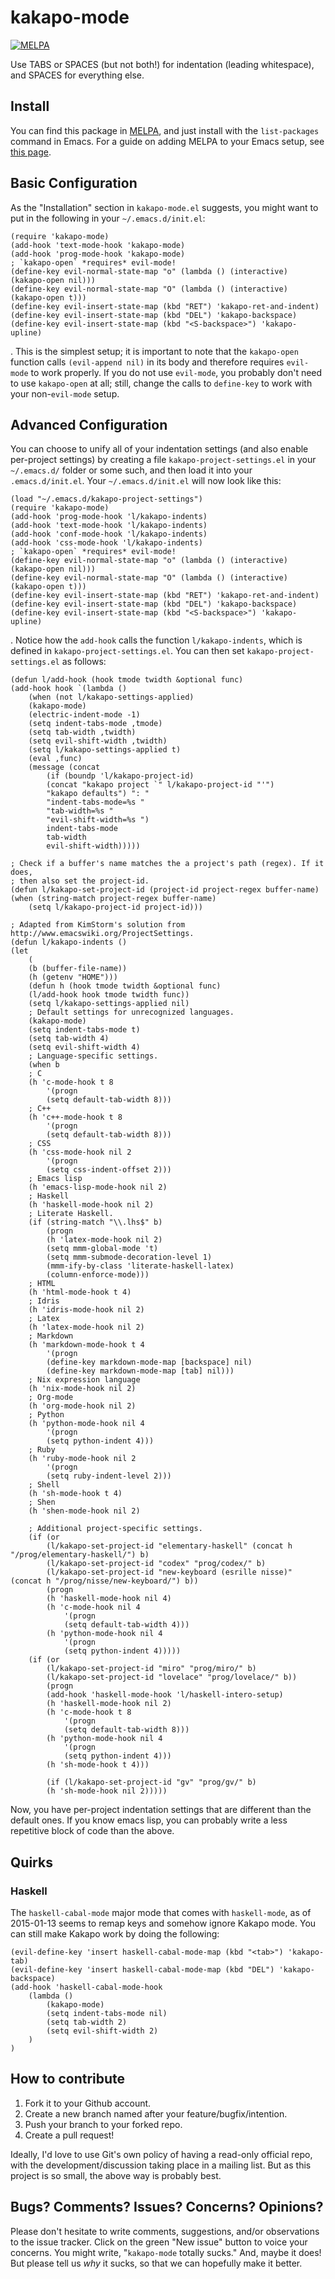 # kakapo-mode

[![MELPA](https://melpa.org/packages/kakapo-mode-badge.svg)](https://melpa.org/#/kakapo-mode)

Use TABS or SPACES (but not both!) for indentation (leading whitespace), and SPACES for everything else.

## Install

You can find this package in [MELPA](http://melpa.org/#/kakapo-mode), and just install with the `list-packages` command in Emacs.
For a guide on adding MELPA to your Emacs setup, see [this page](http://ergoemacs.org/emacs/emacs_package_system.html).

## Basic Configuration

As the "Installation" section in `kakapo-mode.el` suggests, you might want to put in the following in your `~/.emacs.d/init.el`:

    (require 'kakapo-mode)
	(add-hook 'text-mode-hook 'kakapo-mode)
	(add-hook 'prog-mode-hook 'kakapo-mode)
	; `kakapo-open` *requires* evil-mode!
	(define-key evil-normal-state-map "o" (lambda () (interactive) (kakapo-open nil)))
	(define-key evil-normal-state-map "O" (lambda () (interactive) (kakapo-open t)))
	(define-key evil-insert-state-map (kbd "RET") 'kakapo-ret-and-indent)
	(define-key evil-insert-state-map (kbd "DEL") 'kakapo-backspace)
	(define-key evil-insert-state-map (kbd "<S-backspace>") 'kakapo-upline)

. This is the simplest setup; it is important to note that the `kakapo-open` function calls `(evil-append nil)` in its body and therefore requires `evil-mode` to work properly.
If you do not use `evil-mode`, you probably don't need to use `kakapo-open` at all; still, change the calls to `define-key` to work with your non-`evil-mode` setup.

## Advanced Configuration

You can choose to unify all of your indentation settings (and also enable per-project settings) by creating a file `kakapo-project-settings.el` in your `~/.emacs.d/` folder or some such, and then load it into your `.emacs.d/init.el`.
Your `~/.emacs.d/init.el` will now look like this:

	(load "~/.emacs.d/kakapo-project-settings")
	(require 'kakapo-mode)
	(add-hook 'prog-mode-hook 'l/kakapo-indents)
	(add-hook 'text-mode-hook 'l/kakapo-indents)
	(add-hook 'conf-mode-hook 'l/kakapo-indents)
	(add-hook 'css-mode-hook 'l/kakapo-indents)
	; `kakapo-open` *requires* evil-mode!
	(define-key evil-normal-state-map "o" (lambda () (interactive) (kakapo-open nil)))
	(define-key evil-normal-state-map "O" (lambda () (interactive) (kakapo-open t)))
	(define-key evil-insert-state-map (kbd "RET") 'kakapo-ret-and-indent)
	(define-key evil-insert-state-map (kbd "DEL") 'kakapo-backspace)
	(define-key evil-insert-state-map (kbd "<S-backspace>") 'kakapo-upline)

. Notice how the `add-hook` calls the function `l/kakapo-indents`, which is defined in `kakapo-project-settings.el`.
You can then set `kakapo-project-settings.el` as follows:

	(defun l/add-hook (hook tmode twidth &optional func)
	(add-hook hook `(lambda ()
		(when (not l/kakapo-settings-applied)
		(kakapo-mode)
		(electric-indent-mode -1)
		(setq indent-tabs-mode ,tmode)
		(setq tab-width ,twidth)
		(setq evil-shift-width ,twidth)
		(setq l/kakapo-settings-applied t)
		(eval ,func)
		(message (concat
			(if (boundp 'l/kakapo-project-id)
			(concat "kakapo project `" l/kakapo-project-id "'")
			"kakapo defaults") ": "
			"indent-tabs-mode=%s "
			"tab-width=%s "
			"evil-shift-width=%s ")
			indent-tabs-mode
			tab-width
			evil-shift-width)))))

	; Check if a buffer's name matches the a project's path (regex). If it does,
	; then also set the project-id.
	(defun l/kakapo-set-project-id (project-id project-regex buffer-name)
	(when (string-match project-regex buffer-name)
		(setq l/kakapo-project-id project-id)))

	; Adapted from KimStorm's solution from http://www.emacswiki.org/ProjectSettings.
	(defun l/kakapo-indents ()
	(let
		(
		(b (buffer-file-name))
		(h (getenv "HOME")))
		(defun h (hook tmode twidth &optional func)
		(l/add-hook hook tmode twidth func))
		(setq l/kakapo-settings-applied nil)
		; Default settings for unrecognized languages.
		(kakapo-mode)
		(setq indent-tabs-mode t)
		(setq tab-width 4)
		(setq evil-shift-width 4)
		; Language-specific settings.
		(when b
		; C
		(h 'c-mode-hook t 8
			'(progn
			(setq default-tab-width 8)))
		; C++
		(h 'c++-mode-hook t 8
			'(progn
			(setq default-tab-width 8)))
		; CSS
		(h 'css-mode-hook nil 2
			'(progn
			(setq css-indent-offset 2)))
		; Emacs lisp
		(h 'emacs-lisp-mode-hook nil 2)
		; Haskell
		(h 'haskell-mode-hook nil 2)
		; Literate Haskell.
		(if (string-match "\\.lhs$" b)
			(progn
			(h 'latex-mode-hook nil 2)
			(setq mmm-global-mode 't)
			(setq mmm-submode-decoration-level 1)
			(mmm-ify-by-class 'literate-haskell-latex)
			(column-enforce-mode)))
		; HTML
		(h 'html-mode-hook t 4)
		; Idris
		(h 'idris-mode-hook nil 2)
		; Latex
		(h 'latex-mode-hook nil 2)
		; Markdown
		(h 'markdown-mode-hook t 4
			'(progn
			(define-key markdown-mode-map [backspace] nil)
			(define-key markdown-mode-map [tab] nil)))
		; Nix expression language
		(h 'nix-mode-hook nil 2)
		; Org-mode
		(h 'org-mode-hook nil 2)
		; Python
		(h 'python-mode-hook nil 4
			'(progn
			(setq python-indent 4)))
		; Ruby
		(h 'ruby-mode-hook nil 2
			'(progn
			(setq ruby-indent-level 2)))
		; Shell
		(h 'sh-mode-hook t 4)
		; Shen
		(h 'shen-mode-hook nil 2)

		; Additional project-specific settings.
		(if (or
			(l/kakapo-set-project-id "elementary-haskell" (concat h "/prog/elementary-haskell/") b)
			(l/kakapo-set-project-id "codex" "prog/codex/" b)
			(l/kakapo-set-project-id "new-keyboard (esrille nisse)" (concat h "/prog/nisse/new-keyboard/") b))
			(progn
			(h 'haskell-mode-hook nil 4)
			(h 'c-mode-hook nil 4
				'(progn
				(setq default-tab-width 4)))
			(h 'python-mode-hook nil 4
				'(progn
				(setq python-indent 4)))))
		(if (or
			(l/kakapo-set-project-id "miro" "prog/miro/" b)
			(l/kakapo-set-project-id "lovelace" "prog/lovelace/" b))
			(progn
			(add-hook 'haskell-mode-hook 'l/haskell-intero-setup)
			(h 'haskell-mode-hook nil 2)
			(h 'c-mode-hook t 8
				'(progn
				(setq default-tab-width 8)))
			(h 'python-mode-hook nil 4
				'(progn
				(setq python-indent 4)))
			(h 'sh-mode-hook t 4)))

			(if (l/kakapo-set-project-id "gv" "prog/gv/" b)
			(h 'sh-mode-hook nil 2)))))

Now, you have per-project indentation settings that are different than the default ones.
If you know emacs lisp, you can probably write a less repetitive block of code than the above.

## Quirks

### Haskell

The `haskell-cabal-mode` major mode that comes with `haskell-mode`, as of 2015-01-13 seems to remap keys and somehow ignore Kakapo mode.
You can still make Kakapo work by doing the following:

```
(evil-define-key 'insert haskell-cabal-mode-map (kbd "<tab>") 'kakapo-tab)
(evil-define-key 'insert haskell-cabal-mode-map (kbd "DEL") 'kakapo-backspace)
(add-hook 'haskell-cabal-mode-hook
	(lambda ()
		(kakapo-mode)
		(setq indent-tabs-mode nil)
		(setq tab-width 2)
		(setq evil-shift-width 2)
	)
)

```

## How to contribute

1. Fork it to your Github account.
2. Create a new branch named after your feature/bugfix/intention.
3. Push your branch to your forked repo.
4. Create a pull request!

Ideally, I'd love to use Git's own policy of having a read-only official repo, with the development/discussion taking place in a mailing list.
But as this project is so small, the above way is probably best.

## Bugs? Comments? Issues? Concerns? Opinions?

Please don't hesitate to write comments, suggestions, and/or observations to the issue tracker.
Click on the green "New issue" button to voice your concerns.
You might write, "`kakapo-mode` totally sucks."
And, maybe it does!
But please tell us *why* it sucks, so that we can hopefully make it better.
